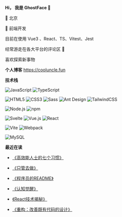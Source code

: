 
**Hi， 我是 GhostFace 🤡**

🏢 北京

👴 前端开发

目前在使用 Vue3 、React、TS、Vitest、Jest

经常游走在各大平台的评论区 👻

喜欢探索新事物

**个人博客**
https://cooluncle.fun

**技术栈**

![JavaScript](https://img.shields.io/badge/JavaScript-%23323330.svg?logo=javascript&logoColor=%23F7DF1E&style=flat-square)
![TypeScript](https://img.shields.io/badge/Typescript-%23007acc.svg?logo=typescript&logoColor=white&style=flat-square)


<img src="https://img.shields.io/badge/Html5-%23e34f26.svg?logo=html5&logoColor=white&style=flat-square" alt="HTML5" /> <img src="https://img.shields.io/badge/CSS3-%231572b6.svg?logo=css3&logoColor=white&style=flat-square" alt="CSS3" /> <img src="https://img.shields.io/badge/Sass-%23CC6699.svg?logo=Sass&logoColor=white&style=flat-square" alt="Sass" /> <img src="https://img.shields.io/badge/ant%20design-%230170fe.svg?logo=Ant-design&logoColor=white&style=flat-square" alt="Ant Design" />  <img src="https://img.shields.io/badge/Tailwindcss-%2338b2ac.svg?logo=tailwind-css&logoColor=white&style=flat-square" alt="TailwindCSS" /> 


<img src="https://img.shields.io/badge/Node.js-%2343853d.svg?logo=node.js&logoColor=white&style=flat-square" alt="Node.js" /> <img src="https://img.shields.io/badge/NPM-%23cb0000.svg?logo=npm&logoColor=white&style=flat-square" alt="npm" />


<img src="https://img.shields.io/badge/Nuxt-%2300DC82.svg?logo=Nuxt.js&logoColor=white&style=flat-square" alt="Svelte" /> <img src="https://img.shields.io/badge/Vue.js-%2335495e.svg?logo=Vue.js&logoColor=%234fc08d&style=flat-square" alt="Vue.js" /> <img src="https://img.shields.io/badge/React-%2320232a.svg?logo=React&logoColor=%2361dafb&style=flat-square" alt="React" /> 


<img src="https://img.shields.io/badge/Vite-%233abafb.svg?logo=vite&logoColor=#646CFF&style=flat-square" alt="Vite" > <img src="https://img.shields.io/badge/Webpack-%231e72b3.svg?logo=Webpack&logoColor=white&style=flat-square" alt="Webpack" /> 


<img src="https://img.shields.io/badge/Mysql-%234479a1.svg?logo=MySQL&logoColor=white&style=flat-square" alt="MySQL" /> 


**最近在读**

* [《高效能人士的七个习惯》](https://weread.qq.com/web/reader/56d325907203e8a856def7f)
* [《只管去做》](https://weread.qq.com/web/bookDetail/45f32420726172d145ff822)
* [《程序员的README》](https://weread.qq.com/web/reader/10a328d0813ab8038g010b94)
* [《认知觉醒》](https://weread.qq.com/web/reader/6a732ce07201202c6a7b30a)

* [《React技术揭秘》](https://react.iamkasong.com/)
* [《重构：改善既有代码的设计》](https://weread.qq.com/web/bookDetail/2ed32e60811e3a304g014c02)



